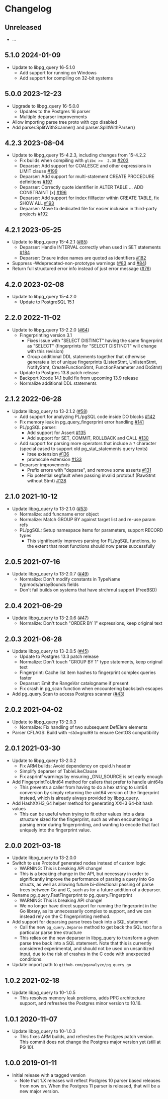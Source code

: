 # Changelog

## Unreleased

* ...


## 5.1.0     2024-01-09

* Update to libpg_query 16-5.1.0
  - Add support for running on Windows
  - Add support for compiling on 32-bit systems


## 5.0.0     2023-12-23

* Upgrade to libpg_query 16-5.0.0
  - Updates to the Postgres 16 parser
  - Multiple deparser improvements
* Allow importing parse tree proto with cgo disabled
* Add parser.SplitWithScanner() and parser.SplitWithParser()


## 4.2.3     2023-08-04

* Update to libpg_query 15-4.2.3, including changes from 15-4.2.2
  - Fix builds when compiling with `glibc >=  2.38` [#203](https://github.com/pganalyze/libpg_query/pull/203)
  - Deparser: Add support for COALESCE and other expressions in LIMIT clause [#199](https://github.com/pganalyze/libpg_query/pull/199)
  - Deparser: Add support for multi-statement CREATE PROCEDURE definitions [#197](https://github.com/pganalyze/libpg_query/pull/197)
  - Deparser: Correctly quote identifier in ALTER TABLE ... ADD CONSTRAINT [x] [#196](https://github.com/pganalyze/libpg_query/pull/196)
  - Deparser: Add support for index fillfactor within CREATE TABLE, fix SHOW ALL [#193](https://github.com/pganalyze/libpg_query/pull/193)
  - Deparser: Move to dedicated file for easier inclusion in third-party projects [#192](https://github.com/pganalyze/libpg_query/pull/192)


## 4.2.1     2023-05-25

* Update to libpg_query 15-4.2.1 ([#85](https://github.com/pganalyze/pg_query_go/pull/85))
  - Deparser: Handle INTERVAL correctly when used in SET statements [#184](https://github.com/pganalyze/libpg_query/pull/184)
  - Deparser: Ensure index names are quoted as identifiers [#182](https://github.com/pganalyze/libpg_query/pull/182)
* Suppress -Wdeprecated-non-prototype warnings ([#83](https://github.com/pganalyze/pg_query_go/pull/83) and [#84](https://github.com/pganalyze/pg_query_go/pull/84))
* Return full structured error info instead of just error message ([#76](https://github.com/pganalyze/pg_query_go/pull/76))


## 4.2.0     2023-02-08

* Update to libpg_query 15-4.2.0
  - Update to PostgreSQL 15.1


## 2.2.0     2022-11-02

* Update to libpg_query 13-2.2.0 ([#64](https://github.com/pganalyze/pg_query_go/pull/64))
  - Fingerprinting version 3.1
    - Fixes issue with "SELECT DISTINCT" having the same fingerprint as "SELECT"
      (fingerprints for "SELECT DISTINCT" will change with this revision)
    - Group additional DDL statements together that otherwise generate a lot of
      unique fingerprints (ListenStmt, UnlistenStmt, NotifyStmt, CreateFunctionStmt,
      FunctionParameter and DoStmt)
  - Update to Postgres 13.8 patch release
  - Backport Xcode 14.1 build fix from upcoming 13.9 release
  - Normalize additional DDL statements


## 2.1.2      2022-06-28

* Update libpg_query to 13-2.1.2 ([#58](https://github.com/pganalyze/pg_query_go/pull/58))
  - Add support for analyzing PL/pgSQL code inside DO blocks [#142](https://github.com/pganalyze/libpg_query/pull/142)
  - Fix memory leak in pg_query_fingerprint error handling [#141](https://github.com/pganalyze/libpg_query/pull/141)
  - PL/pgSQL parser:
    - Add support for Assert [#135](https://github.com/pganalyze/libpg_query/pull/135)
    - Add support for SET, COMMIT, ROLLBACK and CALL [#130](https://github.com/pganalyze/libpg_query/pull/130)
  - Add support for parsing more operators that include a `?` character (special cased to support old pg_stat_statements query texts)
    - ltree extension [#136](https://github.com/pganalyze/libpg_query/pull/136)
    - promscale extension [#133](https://github.com/pganalyze/libpg_query/pull/133)
  - Deparser improvements
    - Prefix errors with "deparse", and remove some asserts [#131](https://github.com/pganalyze/libpg_query/pull/131)
    - Fix potential segfault when passing invalid protobuf (RawStmt without Stmt) [#128](https://github.com/pganalyze/libpg_query/pull/128)


## 2.1.0      2021-10-12

* Update libpg_query to 13-2.1.0 ([#53](https://github.com/pganalyze/pg_query_go/pull/53))
  - Normalize: add funcname error object
  - Normalize: Match GROUP BY against target list and re-use param refs
  - PL/pgSQL: Setup namespace items for parameters, support RECORD types
    - This significantly improves parsing for PL/pgSQL functions, to the
      extent that most functions should now parse successfully


## 2.0.5      2021-07-16

* Update libpg_query to 13-2.0.7 ([#49](https://github.com/pganalyze/pg_query_go/pull/49))
  - Normalize: Don't modify constants in TypeName typmods/arrayBounds fields
  - Don't fail builds on systems that have strchrnul support (FreeBSD)


## 2.0.4      2021-06-29

* Update libpg_query to 13-2.0.6 ([#47](https://github.com/pganalyze/pg_query_go/pull/47))
  - Normalize: Don't touch "ORDER BY 1" expressions, keep original text


## 2.0.3      2021-06-28

* Update libpg_query to 13-2.0.5 ([#45](https://github.com/pganalyze/pg_query_go/pull/45))
  - Update to Postgres 13.3 patch release
  - Normalize: Don't touch "GROUP BY 1" type statements, keep original text
  - Fingerprint: Cache list item hashes to fingerprint complex queries faster
  - Deparser: Emit the RangeVar catalogname if present
  - Fix crash in pg_scan function when encountering backslash escapes
* Add pg_query.Scan to access Postgres scanner ([#43](https://github.com/pganalyze/pg_query_go/pull/43))


## 2.0.2      2021-04-02

* Update to libpg_query 13-2.0.3
  - Normalize: Fix handling of two subsequent DefElem elements
* Parser CFLAGS: Build with -std=gnu99 to ensure CentOS compatibility


## 2.0.1      2021-03-30

* Update to libpg_query 13-2.0.2
  - Fix ARM builds: Avoid dependency on cpuid.h header
  - Simplify deparser of TableLikeClause
  - Fix asprintf warnings by ensuring _GNU_SOURCE is set early enough
* Add FingerprintToUInt64 method for callers that prefer to handle uint64s
  - This prevents a caller from having to do a hex string to uint64 conversion
    by simply returning the uint64 version of the fingerprint instead, which
    is already always provided by libpg_query.
* Add HashXXH3_64 helper method for generating XXH3 64-bit hash values
  - This can be useful when trying to fit other values into a data structure
    sized for the fingerprint, such as when encountering a parsing error
    during fingerprinting, and wanting to encode that fact uniquely into
    the fingerprint value.


## 2.0.0      2021-03-18

* Update libpg_query to 13-2.0.0
* Switch to use Protobuf generated nodes instead of custom logic
  - WARNING: This is breaking API change!
  - This is a breaking change in the API, but necessary in order to
    significantly improve the performance of parsing a query into Go structs,
    as well as allowing future bi-directional passing of parse trees between
    Go and C, such as for a future addition of a deparser.
* Rename pg_query.FastFingerprint to pg_query.Fingerprint
  - WARNING: This is breaking API change!
  - We no longer have direct support for running the fingerprint in the Go
    library, as its unnecessarily complex to support, and we can instead
    rely on the C fingerprinting method.
* Add support for deparsing parse trees back into a SQL statement
  - Call the new `pg_query.Deparse` method to get back the SQL text for
    a particular parse tree structure
  - This relies on the new deparser in libpg_query to transform a given parse
    tree back into a SQL statement. Note that this is currently considered
    experimental, and should not be used on unsanitized input, due to the risk
    of crashes in the C code with unexpected conditions.
* Update import path to `github.com/pganalyze/pg_query_go`


## 1.0.2      2021-02-18

* Update libpg_query to 10-1.0.5
  - This resolves memory leak problems, adds PPC architecture support,
    and refreshes the Postgres minor version to 10.16.


## 1.0.1      2020-11-07

* Update libpg_query to 10-1.0.3
  - This fixes ARM builds, and refreshes the Postgres patch version. This
    commit does not change the Postgres major version yet (still at PG 10).


## 1.0.0      2019-01-11

* Initial release with a tagged version
  - Note that 1.X releases will reflect Postgres 10 parser based releases from
    now on. When the Postgres 11 parser is released, that will be a new major
    version.
